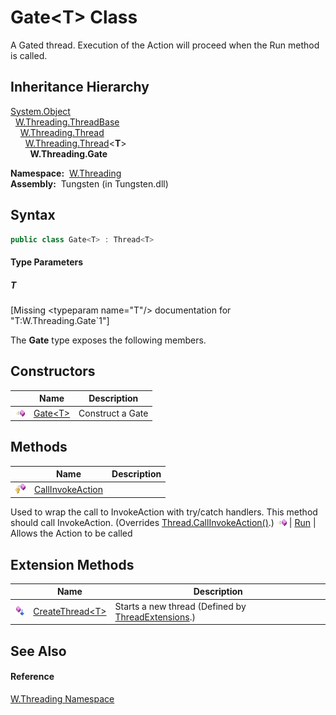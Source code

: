 Gate&lt;T> Class
================
  
A Gated thread. Execution of the Action will proceed when the Run method is called.



Inheritance Hierarchy
---------------------
[System.Object][1]  
  [W.Threading.ThreadBase][2]  
    [W.Threading.Thread][3]  
      [W.Threading.Thread][4]&lt;**T**>  
        **W.Threading.Gate<T>**  

  **Namespace:**  [W.Threading][5]  
  **Assembly:**  Tungsten (in Tungsten.dll)

Syntax
------

```csharp
public class Gate<T> : Thread<T>

```

#### Type Parameters

##### *T*

[Missing &lt;typeparam name="T"/> documentation for "T:W.Threading.Gate`1"]


The **Gate<T>** type exposes the following members.


Constructors
------------

                 | Name            | Description      
---------------- | --------------- | ---------------- 
![Public method] | [Gate&lt;T>][6] | Construct a Gate 


Methods
-------

                    | Name                  | Description                                                                                                                                      
------------------- | --------------------- | ------------------------------------------------------------------------------------------------------------------------------------------------ 
![Protected method] | [CallInvokeAction][7] | 
Used to wrap the call to InvokeAction with try/catch handlers. This method should call InvokeAction.
 (Overrides [Thread.CallInvokeAction()][8].) 
![Public method]    | [Run][9]              | Allows the Action to be called                                                                                                                   


Extension Methods
-----------------

                           | Name                     | Description                                              
-------------------------- | ------------------------ | -------------------------------------------------------- 
![Public Extension Method] | [CreateThread&lt;T>][10] | Starts a new thread (Defined by [ThreadExtensions][11].) 


See Also
--------

#### Reference
[W.Threading Namespace][5]  

[1]: http://msdn.microsoft.com/en-us/library/e5kfa45b
[2]: ../ThreadBase/README.md
[3]: ../Thread/README.md
[4]: ../Thread_1/README.md
[5]: ../README.md
[6]: _ctor.md
[7]: CallInvokeAction.md
[8]: ../Thread/CallInvokeAction.md
[9]: Run.md
[10]: ../ThreadExtensions/CreateThread__1.md
[11]: ../ThreadExtensions/README.md
[12]: ../../_icons/Help.png
[Public method]: ../../_icons/pubmethod.gif "Public method"
[Protected method]: ../../_icons/protmethod.gif "Protected method"
[Public Extension Method]: ../../_icons/pubextension.gif "Public Extension Method"